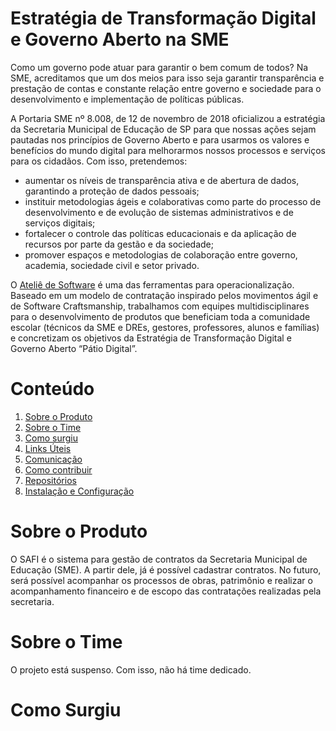 # Estratégia de Transformação Digital e Governo Aberto na SME

Como um governo pode atuar para garantir o bem comum de todos? Na SME, acreditamos que um dos meios para isso seja garantir transparência e prestação de contas e constante relação entre governo e sociedade para o desenvolvimento e implementação de políticas públicas. 

A Portaria SME nº 8.008, de 12 de novembro de 2018 oficializou a estratégia da Secretaria Municipal de Educação de SP para que nossas ações sejam pautadas nos princípios de Governo Aberto e para usarmos os valores e benefícios do mundo digital para melhorarmos nossos processos e serviços para os cidadãos. 
Com isso, pretendemos: 
- aumentar os níveis de transparência ativa e de abertura de dados, garantindo a proteção de dados pessoais; 
- instituir metodologias ágeis e colaborativas como parte do processo de desenvolvimento e de evolução de sistemas administrativos e de serviços digitais; 
- fortalecer o controle das políticas educacionais e da aplicação de recursos por parte da gestão e da sociedade; 
- promover espaços e metodologias de colaboração entre governo, academia, sociedade civil e setor privado. 

O [Ateliê de Software](http://forum.govit.prefeitura.sp.gov.br/uploads/default/original/1X/c88a4715eb3f9fc3ceb882c1f6afe9e308805a17.pdf) é uma das ferramentas para operacionalização. Baseado em um modelo de contratação inspirado pelos movimentos ágil e de Software Craftsmanship, trabalhamos com equipes multidisciplinares para o desenvolvimento de produtos que beneficiam toda a comunidade escolar (técnicos da SME e DREs, gestores, professores, alunos e famílias) e concretizam os objetivos da Estratégia de Transformação Digital e Governo Aberto “Pátio Digital”.

# Conteúdo

 1. [Sobre o Produto](#Sobre-o-Produto)
 2. [Sobre o Time](#Sobre-o-Time)
 3. [Como surgiu](#Como-surgiu)
 4. [Links Úteis](#Links-Úteis)
 5. [Comunicação](#Comunicação)
 6. [Como contribuir](#como-contribuir)
 7. [Repositórios](#Repositórios)
 8. [Instalação e Configuração](#Instalação-e-Configuração)
 
# Sobre o Produto

O SAFI é o sistema para gestão de contratos da Secretaria Municipal de Educação (SME). A partir dele, já é possível cadastrar contratos. No futuro, será possível acompanhar os processos de obras, patrimônio e realizar o acompanhamento financeiro e de escopo das contratações realizadas pela secretaria.

# Sobre o Time

O projeto está suspenso. Com isso, não há time dedicado.

# Como Surgiu


